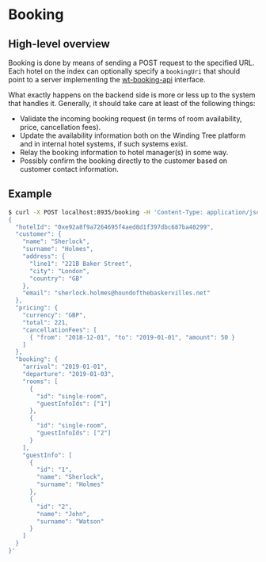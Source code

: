 # Booking

## High-level overview

Booking is done by means of sending a POST request to
the specified URL. Each hotel on the index can optionally specify
a `bookingUri` that should point to a server implementing the
[wt-booking-api](https://github.com/windingtree/wt-booking-api) interface.

What exactly happens on the backend side is more or less up to
the system that handles it. Generally, it should take care at
least of the following things:

- Validate the incoming booking request (in terms of room
availability, price, cancellation fees).
- Update the availability information both on the Winding Tree
platform and in internal hotel systems, if such systems exist.
- Relay the booking information to hotel manager(s) in some way.
- Possibly confirm the booking directly to the customer based on
customer contact information.

## Example

```sh
$ curl -X POST localhost:8935/booking -H 'Content-Type: application/json' --data '
{
  "hotelId": "0xe92a8f9a7264695f4aed8d1f397dbc687ba40299",
  "customer": {
    "name": "Sherlock",
    "surname": "Holmes",
    "address": {
      "line1": "221B Baker Street",
      "city": "London",
      "country": "GB"
    },
    "email": "sherlock.holmes@houndofthebaskervilles.net"
  },
  "pricing": {
    "currency": "GBP",
    "total": 221,
    "cancellationFees": [
      { "from": "2018-12-01", "to": "2019-01-01", "amount": 50 }
    ]
  },
  "booking": {
    "arrival": "2019-01-01",
    "departure": "2019-01-03",
    "rooms": [
      {
        "id": "single-room",
        "guestInfoIds": ["1"]
      },
      {
        "id": "single-room",
        "guestInfoIds": ["2"]
      }
    ],
    "guestInfo": [
      {
        "id": "1",
        "name": "Sherlock",
        "surname": "Holmes"
      },
      {
        "id": "2",
        "name": "John",
        "surname": "Watson"
      }
    ]
  }
}'
```
